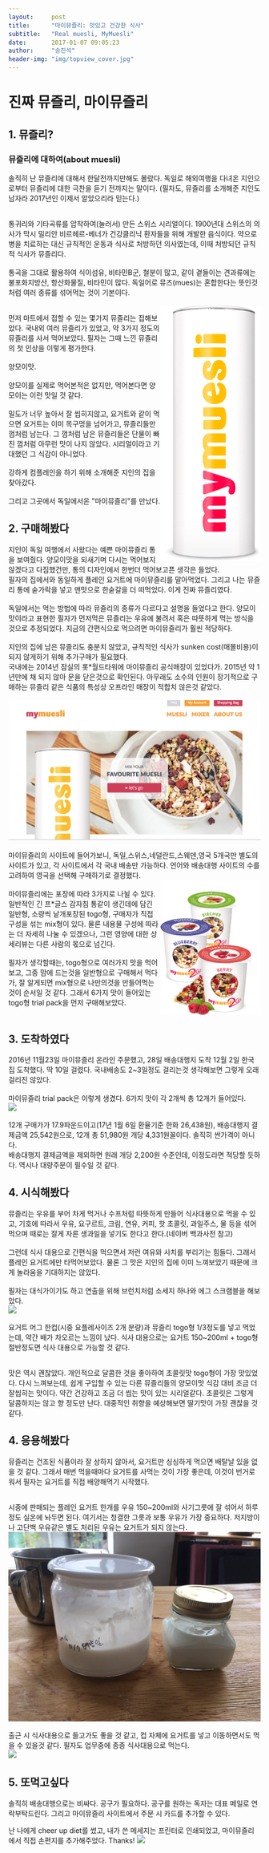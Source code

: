 ```yaml
---
layout:     post
title:      "마이뮤즐리: 맛있고 건강한 식사"
subtitle:	"Real muesli, MyMuesli"
date:       2017-01-07 09:05:23
author:     "송진석"
header-img: "img/topview_cover.jpg"
---
```


<p>	
<h1>진짜 뮤즐리, 마이뮤즐리</h1>
</p>
<p>
<h2>1. 뮤즐리?</h2>
<h3>뮤즐리에 대하여(about muesli)</h3>
솔직히 난 뮤즐리에 대해서 한달전까지만해도 몰랐다. 독일로 해외여행을 다녀온 지인으로부터 뮤즐리에 대한 극찬을 듣기 전까지는 말이다.
(필자도, 뮤즐리를 소개해준 지인도 남자라 2017년인 이제서 알았으리라 믿는다.)<br>
<br>

통귀리와 기타곡류를 압착하여(눌러서) 만든 스위스 시리얼이다. 1900년대 스위스의 의사가 막시 밀리안 비르헤르-베너가 건강클리닉 환자들을 위해 개발한 음식이다. 약으로 병을 치료하는 대신 규칙적인 운동과 식사로 처방하던 의사였는데, 이때 처방되던 규칙적 식사가 뮤즐리다. <br><br>통곡을 그대로 활용하여 식이섬유, 비타민B군, 철분이 많고, 같이 곁들이는 견과류에는 불포화지방산, 항산화물질, 비타민이 많다. 독일어로 뮤즈(mues)는 혼합한다는 뜻인것처럼 여러 종류를 섞어먹는 것이 기본이다.<br>
<br>
<img src="/img/index-tube-uk.png" style="float:right;" width="200">

먼저 마트에서 접할 수 있는 몇가지 뮤즐리는 접해보았다. 국내외 여러 뮤즐리가 있었고, 약 3가지 정도의 뮤즐리를 사서 먹어보았다.
필자는 그때 느낀 뮤즐리의 첫 인상을 이렇게 평가한다. <br><br>양모이맛.<br><br>
양모이를 실제로 먹어본적은 없지만, 먹어본다면 양모이는 이런 맛일 것 같다.<br>
<br>
밀도가 너무 높아서 잘 씹히지않고, 요거트와 같이 먹으면 요거트는 이미 목구멍을 넘어가고, 뮤즐리들만 껌처럼 남는다.
그 껌처럼 남은 뮤즐리들은 단물이 빠진 껌처럼 아무런 맛이 나지 않았다.
시리얼이라고 기대했던 그 식감이 아니었다.<br>
<br>
강하게 컴플레인을 하기 위해 소개해준 지인의 집을 찾아갔다.<br><br>
그리고 그곳에서 독일에서온 "마이뮤즐리"를 만났다.<br>

</p>


<p>
<h2>2. 구매해봤다</h2>
지인이 독일 여행에서 사왔다는 예쁜 마이뮤즐리 통을 보여줬다. 양모이맛을 되새기며 다시는 먹어보지 않겠다고 다짐했건만, 통의 디자인에서 한번더 먹어보고픈 생각은 들었다.<br>
필자의 집에서와 동일하게 플레인 요거트에 마이뮤즐리를 말아먹었다. 그리고 나는 뮤즐리 통에 숟가락을 넣고 맨맛으로 한숟갈을 더 떠먹었다. 이게 진짜 뮤즐리였다.<br>
<br>
독일에서는 먹는 방법에 따라 뮤즐리의 종류가 다르다고 설명을 들었다고 한다. 양모이맛이라고 표현한 필자가 먼저먹은 뮤즐리는 우유에 불려서 혹은 따뜻하게 먹는 방식을 것으로 추정되었다. 지금의 간편식으로 먹으려면 마이뮤즐리가 훨씬 적당하다.<br>
<br>
지인의 집에 남은 뮤즐리도 충분치 않았고, 규칙적인 식사가 sunken cost(매몰비용)이 되지 않게하기 위해 추가구매가 필요했다.<br>
국내에는 2014년 잠실의 롯*월드타워에 마이뮤즐리 공식매장이 있었다가. 2015년 약 1년만에 채 되지 않아 문을 닫은것으로 확인된다. 아무래도 소수의 인원이 장기적으로 구매하는 뮤즐리 같은 식품의 특성상 오프라인 매장이 적합치 않은것 같았다.<br>
<br>
<img src="/img/mmmain.jpg"><br>
<br>
마이뮤즐리의 사이트에 들어가보니, 독일,스위스,네덜란드,스웨덴,영국 5개국만 별도의 사이트가 있고, 각 사이트에서 각 국내 배송만 가능하다. 언어와 배송대행 사이트의 수를 고려하여 영국을 선택해 구매하기로 결정했다.<br>
<img src="/img/mm2go.png" style="float:right;" width="200"><br>
마이뮤즐리에는 포장에 따라 3가지로 나뉠 수 있다. 일반적인 긴 프*글스 감자침 통같이 생긴데에 담긴 일반형, 소량씩 낱개포장된 togo형, 구매자가 직접 구성을 섞는 mix형이 있다. 물론 내용물 구성에 따라는 더 자세히 나눌 수 있겠으나, 그런 영양에 대한 상세리뷰는 다른 사람의 몫으로 넘긴다.<br>
<br>
필자가 생각할때는, togo형으로 여러가지 맛을 먹어보고, 그중 맘에 드는것을 일반형으로 구매해서 먹다가, 잘 알게되면 mix형으로 나만의것을 만들어먹는 것이 순서일 것 같다. 그래서 6가지 맛이 들어있는 togo형 trial pack을 먼저 구매해보았다.<br>
<br>
</p>
<p>
<h2>3. 도착하였다</h2>
2016년 11월23일 마이뮤즐리 온라인 주문했고, 28일 배송대행지 도착 12월 2일 한국 집 도착했다.
딱 10일 걸렸다. 국내배송도 2~3일정도 걸리는것 생각해보면 그렇게 오래걸리진 않았다.<br>
<br>
마이뮤즐리 trial pack은 이렇게 생겼다. 6가지 맛이 각 2개씩 총 12개가 들어있다.<br>
<img src="/img/6kinds_muesli.jpg">

12개 구매가가 17.9파운드이고(17년 1월 6일 환율기준 한화 26,438원), 배송대행지 결제금액 25,542원으로, 12개 총 51,980원 개당 4,331원꼴이다. 솔직히 싼가격이 아니다.<br>
배송대행지 결제금액을 제외하면 원래 개당 2,200원 수준인데, 이정도라면 적당할 듯하다. 역시나 대량주문이 필수일 것 같다.<br>
</p>
<p>
<h2>4. 시식해봤다</h2>

뮤즐리는 우유를 부어 차게 먹거나 수프처럼 따뜻하게 만들어 식사대용으로 먹을 수 있고, 기호에 따라서 우유, 요구르트, 크림, 연유, 커피, 핫 초콜릿, 과일주스, 물 등을 섞어 먹으며 때로는 잘게 자른 생과일을 넣기도 한다고 한다.(네이버 백과사전 참고)<br><br>
그런데 식사 대용으로 간편식을 먹으면서 저런 여유와 사치를 부리기는 힘들다. 그래서 플레인 요거트에만 타먹어보았다.
물론 그 맛은 지인의 집에 이미 느껴보았기 때문에 크게 놀라움을 기대하지는 않았다.<br>
<br>
필자는 대식가이기도 하고 연출을 위해 브런치처럼 소세지 하나와 에그 스크램블을 해보았다.<br>
<img src="/img/topview.jpg">

요거트 머그 한컵(시중 요플레사이즈 2개 분량)과 뮤즐리 togo형 1/3정도를 넣고 먹었는데, 약간 배가 차오르는 느낌이 났다. 식사 대용으로는 요거트 150~200ml + togo형 절반정도면 식사 대용으로 가능할 것 같다.<br><br>

맛은 역시 괜찮았다. 개인적으로 달콤한 것을 좋아하여 초콜릿맛 togo형이 가장 맛있었다. 다시 느껴보는데, 쉽게 구입할 수 있는 다른 뮤즐리들의 양모이맛 식감 대비 조금 더 잘씹히는 맛이다. 약간 건강하고 조금 더 씹는 맛이 있는 시리얼같다. 초콜릿은 그렇게 달콤하지는 않고 향 정도만 난다. 대중적인 취향을 예상해보면 딸기맛이 가장 괜찮을 것 같다.<br>
</p>
<p>
<h2>4. 응용해봤다</h2>
뮤즐리는 건조된 식품이라 잘 상하지 않아서, 요거트만 싱싱하게 먹으면 배탈날 있을 없을 것 같다. 그래서 매번 먹을때마다 요거트를 사먹는 것이 가장 좋은데, 이것이 번거로워서 필자는 요거트를 직접 배양해먹기 시작했다.<br><br>

시중에 판매되는 플레인 요거트 한개를 우유 150~200ml와 사기그릇에 잘 섞어서 하루정도 실온에 놔두면 된다. 여기서는 청결한 그릇과 보통 우유가 가장 중요하다. 저지방이나 고단백 우유같은 별도 처리된 우유는 요거트가 되지 않는다.<br>
<img src="/img/yogurt.jpg"><br>

출근 시 식사대용으로 들고가도 좋을 것 같고, 컵 자체에 요거트를 넣고 이동하면서도 먹을 수 있을것 같다. 필자도 업무중에 종종 식사대용으로 먹는다.<br>
<img src="/img/com_muesli.jpg">
</p>
<p>
<h2>5. 또먹고싶다</h2>
솔직히 배송대행으로는 비싸다. 공구가 필요하다.
공구를 원하는 독자는 대표 메일로 연락부탁드린다.
그리고 마이뮤즐리 사이트에서 주문 시 카드를 추가할 수 있다.

난 나에게 cheer up diet를 썼고, 내가 쓴 메세지는 프린터로 인쇄되었고, 마이뮤즐리에서 직접 손편지를 추가해주었다. Thanks!
<img src="/img/card_muesli.jpg">

</p>

